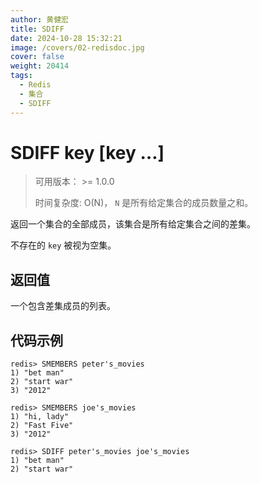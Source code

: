 ```yaml
---
author: 黄健宏
title: SDIFF
date: 2024-10-28 15:32:21
image: /covers/02-redisdoc.jpg
cover: false
weight: 20414
tags:
  - Redis
  - 集合
  - SDIFF
---
```



# SDIFF key [key …]

> 可用版本： >= 1.0.0
> 
> 时间复杂度: O(N)， `N` 是所有给定集合的成员数量之和。

返回一个集合的全部成员，该集合是所有给定集合之间的差集。

不存在的 `key` 被视为空集。

## 返回值

一个包含差集成员的列表。

## 代码示例

```shell
redis> SMEMBERS peter's_movies
1) "bet man"
2) "start war"
3) "2012"

redis> SMEMBERS joe's_movies
1) "hi, lady"
2) "Fast Five"
3) "2012"

redis> SDIFF peter's_movies joe's_movies
1) "bet man"
2) "start war"
```

